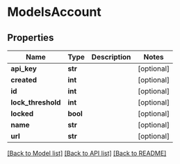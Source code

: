 # ModelsAccount

## Properties
Name | Type | Description | Notes
------------ | ------------- | ------------- | -------------
**api_key** | **str** |  | [optional] 
**created** | **int** |  | [optional] 
**id** | **int** |  | [optional] 
**lock_threshold** | **int** |  | [optional] 
**locked** | **bool** |  | [optional] 
**name** | **str** |  | [optional] 
**url** | **str** |  | [optional] 

[[Back to Model list]](../README.md#documentation-for-models) [[Back to API list]](../README.md#documentation-for-api-endpoints) [[Back to README]](../README.md)


